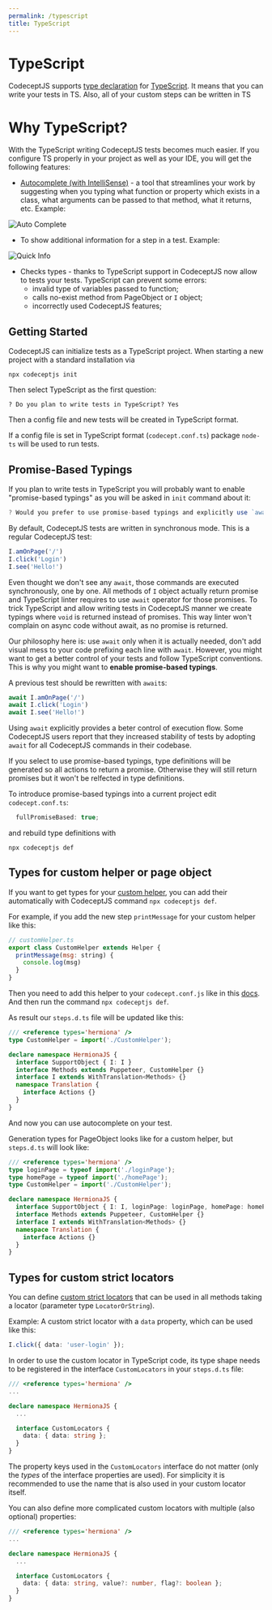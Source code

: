 ```yaml
---
permalink: /typescript
title: TypeScript
---
```


# TypeScript

CodeceptJS supports [type declaration](https://github.com/codeceptjs/CodeceptJS/tree/master/typings) for [TypeScript](https://www.typescriptlang.org/). It means that you can write your tests in TS. Also, all of your custom steps can be written in TS

# Why TypeScript?

With the TypeScript writing CodeceptJS tests becomes much easier. If you configure TS properly in your project as well as your IDE, you will get the following features:
- [Autocomplete (with IntelliSense)](https://code.visualstudio.com/docs/editor/intellisense) - a tool that streamlines your work by suggesting when you typing what function or property which exists in a class, what arguments can be passed to that method, what it returns, etc.
Example:

![Auto Complete](/img/Auto_comlete.gif)

- To show additional information for a step in a test. Example:

![Quick Info](/img/Quick_info.gif)

- Checks types - thanks to TypeScript support in CodeceptJS now allow to tests your tests. TypeScript can prevent some errors:
  - invalid type of variables passed to function;
  - calls no-exist method from PageObject or `I` object;
  - incorrectly used CodeceptJS features;


## Getting Started <Badge text="Since 3.3.5" type="warning"/>

CodeceptJS can initialize tests as a TypeScript project.
When starting a new project with a standard installation via 

```
npx codeceptjs init
``` 
Then select TypeScript as the first question:

```
? Do you plan to write tests in TypeScript? Yes
```

Then a config file and new tests will be created in TypeScript format.

If a config file is set in TypeScript format (`codecept.conf.ts`) package `node-ts` will be used to run tests. 

## Promise-Based Typings

If you plan to write tests in TypeScript you will probably want to enable "promise-based typings" as you will be asked in `init` command about it:

```js
? Would you prefer to use promise-based typings and explicitly use `await` for all I.* commands?
```

By default, CodeceptJS tests are written in synchronous mode. This is a regular CodeceptJS test:

```js
I.amOnPage('/')
I.click('Login')
I.see('Hello!')
```

Even thought we don't see any `await`, those commands are executed synchronously, one by one.
All methods of `I` object actually return promise and TypeScript linter requires to use `await` operator for those promises.
To trick TypeScript and allow writing tests in CodeceptJS manner we create typings where `void` is returned instead of promises. This way linter won't complain on async code without await, as no promise is returned. 

Our philosophy here is: use `await` only when it is actually needed, don't add visual mess to your code prefixing each line with `await`. However, you might want to get a better control of your tests and follow TypeScript conventions.
This is why you might want to **enable promise-based typings**.

A previous test should be rewritten with `await`s:

```js
await I.amOnPage('/')
await I.click('Login')
await I.see('Hello!')
```

Using `await` explicitly provides a beter control of execution flow. Some CodeceptJS users report that they increased stability of tests by adopting `await` for all CodeceptJS commands in their codebase.

If you select to use promise-based typings, type definitions will be generated so all actions to return a promise. 
Otherwise they will still return promises but it won't be relfected in type definitions.

To introduce promise-based typings into a current project edit `codecept.conf.ts`:

```ts
  fullPromiseBased: true;
```

and rebuild type definitions with

```
npx codeceptjs def
```

## Types for custom helper or page object

If you want to get types for your [custom helper](https://codecept.io/helpers/#configuration), you can add their automatically with CodeceptJS command `npx codeceptjs def`.

For example, if you add the new step `printMessage` for your custom helper like this:
```js
// customHelper.ts
export class CustomHelper extends Helper {
  printMessage(msg: string) {
    console.log(msg)
  }
}

```

Then you need to add this helper to your `codecept.conf.js` like in this [docs](https://codecept.io/helpers/#configuration).
And then run the command `npx codeceptjs def`.

As result our `steps.d.ts` file will be updated like this:
```ts
/// <reference types='hermiona' />
type CustomHelper = import('./CustomHelper');

declare namespace HermionaJS {
  interface SupportObject { I: I }
  interface Methods extends Puppeteer, CustomHelper {}
  interface I extends WithTranslation<Methods> {}
  namespace Translation {
    interface Actions {}
  }
}
```

And now you can use autocomplete on your test.

Generation types for PageObject looks like for a custom helper, but `steps.d.ts` will look like:
```ts
/// <reference types='hermiona' />
type loginPage = typeof import('./loginPage');
type homePage = typeof import('./homePage');
type CustomHelper = import('./CustomHelper');

declare namespace HermionaJS {
  interface SupportObject { I: I, loginPage: loginPage, homePage: homePage }
  interface Methods extends Puppeteer, CustomHelper {}
  interface I extends WithTranslation<Methods> {}
  namespace Translation {
    interface Actions {}
  }
}
```

## Types for custom strict locators

You can define [custom strict locators](https://codecept.io/locators/#custom-strict-locators) that can be used in all methods taking a locator (parameter type `LocatorOrString`).

Example: A custom strict locator with a `data` property, which can be used like this:

```ts
I.click({ data: 'user-login' });
```

In order to use the custom locator in TypeScript code, its type shape needs to be registered in the interface `CustomLocators` in your `steps.d.ts` file:

```ts
/// <reference types='hermiona' />
...

declare namespace HermionaJS {
  ...

  interface CustomLocators {
    data: { data: string };
  }
}
```

The property keys used in the `CustomLocators` interface do not matter (only the *types* of the interface properties are used). For simplicity it is recommended to use the name that is also used in your custom locator itself.

You can also define more complicated custom locators with multiple (also optional) properties:

```ts
/// <reference types='hermiona' />
...

declare namespace HermionaJS {
  ...

  interface CustomLocators {
    data: { data: string, value?: number, flag?: boolean };
  }
}
```
